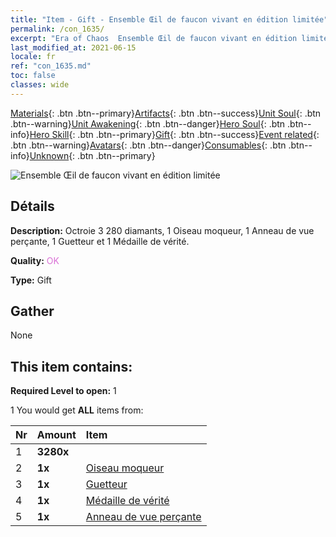 ```yaml
---
title: "Item - Gift - Ensemble Œil de faucon vivant en édition limitée"
permalink: /con_1635/
excerpt: "Era of Chaos  Ensemble Œil de faucon vivant en édition limitée"
last_modified_at: 2021-06-15
locale: fr
ref: "con_1635.md"
toc: false
classes: wide
---
```

 [Materials](/ItemsFR/){: .btn .btn--primary}[Artifacts](/ItemsFR/Artifacts/){: .btn .btn--success}[Unit Soul](/ItemsFR/UnitSoul/){: .btn .btn--warning}[Unit Awakening](/ItemsFR/UnitAwakening/){: .btn .btn--danger}[Hero Soul](/ItemsFR/HeroSoul/){: .btn .btn--info}[Hero Skill](/ItemsFR/HeroSkill/){: .btn .btn--primary}[Gift](/ItemsFR/Gift/){: .btn .btn--success}[Event related](/ItemsFR/Events/){: .btn .btn--warning}[Avatars](/ItemsFR/Avatars/){: .btn .btn--danger}[Consumables](/ItemsFR/Consumables/){: .btn .btn--info}[Unknown](/ItemsFR/Unknown/){: .btn .btn--primary}

 ![Ensemble Œil de faucon vivant en édition limitée](/images/t/i_907251.png)

## Détails
 **Description:** Octroie 3 280 diamants, 1 Oiseau moqueur, 1 Anneau de vue perçante, 1 Guetteur et 1 Médaille de vérité.

 **Quality:** <span style="color: #DA70D6">OK</span>

 **Type:** Gift

## Gather

  None

## This item contains:

 **Required Level to open:** 1

 1 You would get **ALL** items  from:

  | Nr | Amount |     Item    |
  |:---|:-------|:------------|
  | 1 |  **3280x** | <i class="fas fa-gem"/> |  | 
  | 2 |  **1x** | [Oiseau moqueur](/ItemsFR/art_132/) |  | 
  | 3 |  **1x** | [Guetteur](/ItemsFR/art_133/) |  | 
  | 4 |  **1x** | [Médaille de vérité](/ItemsFR/art_134/) |  | 
  | 5 |  **1x** | [Anneau de vue perçante](/ItemsFR/art_135/) |  | 
